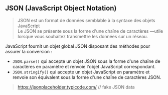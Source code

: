 JSON (JavaScript Object Notation)
-

> JSON est un format de données semblable à la syntaxe des objets JavaScript   
> Le JSON se présente sous la forme  d'une chaîne de caractères —utile lorsque vous souhaitez transmettre les données sur un réseau.   
>

JavaScript fournit un objet global JSON disposant des méthodes pour assurer la conversion :

- ``JSON.parse()`` qui accepte un objet JSON sous la forme d'une chaîne de caractères en paramètre et
 renvoie l'objet JavaScript correspondant.
- ``JSON.stringify()`` qui accepte un objet JavaScript  en paramètre et renvoie son équivalent sous
 la forme d'une chaîne de caractères JSON.
 
 
> https://jsonplaceholder.typicode.com/ // fake JSON data 